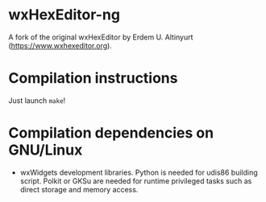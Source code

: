 # wxHexEditor-ng
A fork of the original wxHexEditor by Erdem U. Altinyurt (https://www.wxhexeditor.org).

# Compilation instructions
Just launch `make`!

# Compilation dependencies on GNU/Linux

- wxWidgets development libraries. Python is needed for udis86 building script. Polkit or GKSu are needed for runtime privileged tasks such as direct storage and memory access.

